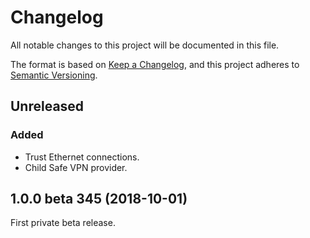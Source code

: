 # Changelog

All notable changes to this project will be documented in this file.

The format is based on [Keep a Changelog](https://keepachangelog.com/en/1.0.0/),
and this project adheres to [Semantic Versioning](https://semver.org/spec/v2.0.0.html).

## Unreleased

### Added

- Trust Ethernet connections.
- Child Safe VPN provider.

## 1.0.0 beta 345 (2018-10-01)

First private beta release.
